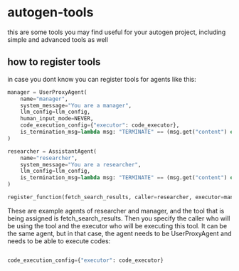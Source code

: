 # autogen-tools
this are some tools you may find useful for your autogen project, including simple and advanced tools as well

## how to register tools

in case you dont know you can register tools for agents like this:

```python
manager = UserProxyAgent(
    name="manager",
    system_message="You are a manager",
    llm_config=llm_config,
    human_input_mode=NEVER,
    code_execution_config={"executor": code_executor},
    is_termination_msg=lambda msg: "TERMINATE" == (msg.get("content") or "").strip()
)

researcher = AssistantAgent(
    name="researcher",
    system_message="You are a researcher",
    llm_config=llm_config,
    is_termination_msg=lambda msg: "TERMINATE" == (msg.get("content") or "").strip()
)

register_function(fetch_search_results, caller=researcher, executor=manager, name="fetch_search_results", description="Fetches the most relevant websites for a given search query. It takes a single argument 'query'.")
```
These are example agents of researcher and manager, and the tool that is being assigned is fetch_search_results. Then you specify the caller who will be using the tool and the executor who will be executing this tool. It can be the same agent, but in that case, the agent needs to be UserProxyAgent and needs to be able to execute codes:

```python

code_execution_config={"executor": code_executor}
```
